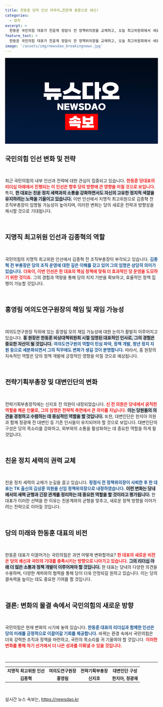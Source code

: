 ```yaml
---
title: 한동훈 당직 인선 마무리…친한계 중용으로 쇄신!
categories:
  - 정치
excerpt: >
  한동훈 국민의힘 대표가 친윤계 정점식 전 정책위의장을 교체하고, 오늘 최고위원회에서 새로운 당직 인선을 발표한다. 김종혁, 신지호 등 측근들이 중용되며 당의 쇄신과 통합을 목표로 한 인선이 주목받고 있다.
feature_text: >
  한동훈 국민의힘 대표가 친윤계 정점식 전 정책위의장을 교체하고, 오늘 최고위원회에서 새로운 당직 인선을 발표한다. 김종혁, 신지호 등 측근들이 중용되며 당의 쇄신과 통합을 목표로 한 인선이 주목받고 있다.
image: '/assets/img/newsdao_breakingnews.jpg'
---
```


<p><img src="/assets/img/newsdao_breakingnews.jpg" alt="implanttips 속보" /></p>

<h2 data-ke-size="size26">국민의힘 인선 변화 및 전략</h2>

<p data-ke-size="size16">&nbsp;</p>

<p>최근 국민의힘의 내부 인선과 전략에 대한 관심이 집중되고 있습니다. <b><span style="color: #ee2323;">한동훈 당대표의 리더십 아래에서 진행되는 이 인선은 향후 당의 방향에 큰 영향을 미칠 것으로 보입니다.</span></b> 특히, <b><span style="background-color: #21538527;">한 대표는 친윤 정치 세력과의 소통을 강화하면서도 자신의 고유한 정치적 색깔을 유지하려는 노력을 기울이고 있습니다.</span></b> 이번 인선에서 지명직 최고위원으로 김종혁 전 조직부총장이 임명될 가능성이 높아지며, 이러한 변화는 당의 새로운 전략과 방향성을 제시할 것으로 기대됩니다.</p>

<p data-ke-size="size16">&nbsp;</p>

<h2>지명직 최고위원 인선과 김종혁의 역할</h2>

<p data-ke-size="size16">&nbsp;</p>

<p>국민의힘의 지명직 최고위원 인선에서 김종혁 전 조직부총장이 부각되고 있습니다. <b><span style="color: #1a5490;">김종혁 전 부총장은 당의 조직 운영에 대한 깊은 이해를 갖고 있어 그의 임명은 상당히 의미가 있습니다.</span></b> <b><span style="color: #ee2323;">더욱이, 이번 인선은 한 대표의 핵심 정책에 맞춰 더 효과적인 당 운영을 도모하기 위한 것이죠.</span></b> 그의 경험과 역량을 통해 당의 지지 기반을 확보하고, 효율적인 정책 집행이 가능할 것입니다. </p>

<p data-ke-size="size16">&nbsp;</p>

<h2>홍영림 여의도연구원장의 해임 및 재임 가능성</h2>

<p data-ke-size="size16">&nbsp;</p>

<p>여의도연구원장 직위에 있는 홍영림 모의 재임 가능성에 대한 논의가 활발히 이루어지고 있습니다. <b><span style="background-color: #21538527;">홍 원장은 한동훈 비상대책위원회 시절 임명된 대표적인 인사로, 그의 경험은 중요한 자산이 될 것입니다.</span></b> <b><span style="color: #1a5490;">여의도연구원의 역할이 민심 파악, 정책 개발, 청년 정치 지원 등으로 세분화되면서 그의 직무에도 변화가 생길 것이 분명합니다.</span></b> 따라서, 홍 원장의 지속적인 역할은 당의 정책 개발에 긍정적인 영향을 미칠 것으로 예상됩니다.</p>

<p data-ke-size="size16">&nbsp;</p>

<h2>전략기획부총장 및 대변인단의 변화</h2>

<p data-ke-size="size16">&nbsp;</p>

<p>전략기획부총장직에는 신지호 전 의원이 내정되었습니다. <b><span style="color: #ee2323;">신 전 의원은 당내에서 굵직한 역할을 해온 인물로, 그의 임명은 전략적 측면에서 큰 의미를 지닙니다.</span></b> <b><span style="background-color: #21538527;">이는 당원들의 의견을 경청하고 수렴하는 데 중심적인 역할을 할 것입니다.</span></b> 또한, 대변인단은 한지아 의원과 함께 정광재 전 대변인 등 기존 인사들이 유지되어야 할 것으로 보입니다. 대변인단의 구성은 당의 목소리를 강화하고, 외부와의 소통을 활성화하는 데 중요한 역할을 하게 될 것입니다.</p>

<p data-ke-size="size16">&nbsp;</p>

<h2>친윤 정치 세력의 권력 교체</h2>

<p data-ke-size="size16">&nbsp;</p>

<p>친윤 정치 세력의 교체가 눈길을 끌고 있습니다. <b><span style="color: #1a5490;">정점식 전 정책위의장이 사퇴한 후 한 대표는 TK 출신의 김상훈 의원을 신임 정책위의장으로 내정하였습니다.</span></b> <b><span style="background-color: #21538527;">이런 변화는 당내에서의 세력 균형과 긴장 관계를 정리하는 데 중요한 역할을 할 것이라고 평가됩니다.</span></b> 한 대표가 이러한 선택을 한 이유는 친윤계와의 균형을 맞추고, 새로운 정책 방향을 이어가려는 전략으로 이어질 것입니다.</p>

<p data-ke-size="size16">&nbsp;</p>

<h2>당의 미래와 한동훈 대표의 비전</h2>

<p data-ke-size="size16">&nbsp;</p>

<p>한동훈 대표가 이끌어가는 국민의힘은 과연 어떻게 변화할까요? <b><span style="color: #ee2323;">한 대표의 새로운 비전은 당의 쇄신과 국민의 기대를 충족시키는 방향으로 나아가고 있습니다.</span></b> <b><span style="background-color: #21538527;">그의 리더십 아래 더 많은 소통과 정책 개발이 이루어져야 할 것입니다.</span></b> 한 대표는 당내의 다양한 의견을 수용하며, 다양한 계파와의 협력을 통해 당이 더욱 안정되길 원하고 있습니다. 이는 당의 결속력을 높이는 데도 중요한 기여를 할 것입니다.</p>

<p data-ke-size="size16">&nbsp;</p>

<h2>결론: 변화의 물결 속에서 국민의힘의 새로운 방향</h2>

<p data-ke-size="size16">&nbsp;</p>

<p>국민의힘은 현재 변화의 시기에 놓여 있습니다. <b><span style="color: #1a5490;">한동훈 대표의 리더십과 함께한 인선은 당의 미래를 긍정적으로 이끌어갈 기회를 제공합니다.</span></b> 바뀌는 환경 속에서 국민의힘은 더욱 강력한 조직과 정책을 마련하고, 국민의 목소리를 귀 기울여야 할 것입니다. <b><span style="color: #ee2323;">이러한 변화를 통해 차기 선거에서 더 나은 성과를 이뤄낼 수 있을 것입니다.</span></b> </p>

<p data-ke-size="size16">&nbsp;</p>

<hr>

<table style="width:100%;">
<tr>
<td style="text-align: center; height: 17px;"><b>지명직 최고위원 인선</b></td>
<td style="text-align: center; height: 17px;"><b>여의도연구원장</b></td>
<td style="text-align: center; height: 17px;"><b>전략기획부총장</b></td>
<td style="text-align: center; height: 17px;"><b>대변인단 구성</b></td>
</tr>
<tr>
<td style="text-align: center; height: 17px;"><b>김종혁</b></td>
<td style="text-align: center; height: 17px;"><b>홍영림</b></td>
<td style="text-align: center; height: 17px;"><b>신지호</b></td>
<td style="text-align: center; height: 17px;"><b>한지아, 정광재</b></td>
</tr>
</table> 

<p data-ke-size="size16">&nbsp;</p>
실시간 뉴스 속보는, <a href="https://newsdao.kr" rel="dofollow">https://newsdao.kr</a>


